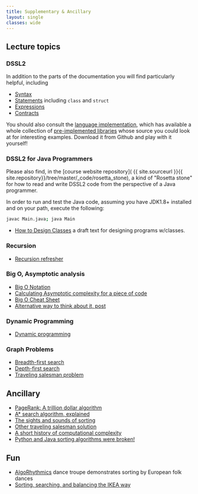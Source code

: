 ```yaml
---
title: Supplementary & Ancillary
layout: single
classes: wide
---
```


## Lecture topics

### DSSL2

In addition to the parts of the documentation you will find
particularly helpful, including

- [Syntax](https://docs.racket-lang.org/dssl2/Lexical_syntax.html)
- [Statements](https://docs.racket-lang.org/dssl2/stm-forms.html) including `class` and `struct`
- [Expressions](https://docs.racket-lang.org/dssl2/exp-forms.html)
- [Contracts](https://docs.racket-lang.org/dssl2/Contracts.html)

You should also consult the [language
implementation](https://github.com/tov/dssl2/), which has available a
whole collection of [pre-implemented
libraries](https://github.com/tov/dssl2/tree/main/lib) whose source
you could look at for interesting examples. Download it from Github
and play with it yourself!

### DSSL2 for Java Programmers

Please also find, in the [course website repository]( {{
site.sourceurl }}{{ site.repository}}/tree/master/_code/rosetta_stone), a kind
of "Rosetta stone" for how to read and write DSSL2 code from the
perspective of a Java programmer.

In order to run and test the Java code, assuming you have JDK1.8+
installed and on your path, execute the following:

```bash
javac Main.java; java Main
```

- [How to Design Classes](https://felleisen.org/matthias/HtDC/htdc.pdf) a draft text for designing programs w/classes.


### Recursion

- [Recursion refresher](https://www.youtube.com/watch?v=ngCos392W4w)

### Big O, Asymptotic analysis


- [Big O Notation](https://www.youtube.com/watch?v=Q_1M2JaijjQ)
- [Calculating Asymptotic complexity for a piece of code](https://www.youtube.com/watch?v=AL7yO-I5kFU)
- [Big O Cheat Sheet](https://www.bigocheatsheet.com/)
- [Alternative way to think about it, post](https://old.reddit.com/r/programming/comments/p9wt7o/video_big_o_notation_is_simpler_than_you_might/ha3s58p/)

### Dynamic Programming

- [Dynamic programming](https://www.youtube.com/watch?v=aPQY__2H3tE)

### Graph Problems

- [Breadth-first search](https://www.youtube.com/watch?v=xlVX7dXLS64)
- [Depth-first search](https://www.youtube.com/watch?v=PMMc4VsIacU)
- [Traveling salesman problem](https://www.youtube.com/watch?v=GiDsjIBOVoA)

## Ancillary

- [PageRank: A trillion dollar algorithm](https://www.youtube.com/watch?v=JGQe4kiPnrU)
- [A* search algorithm, explained](https://www.youtube.com/watch?v=A60q6dcoCjw)
- [The sights and sounds of sorting](https://www.youtube.com/watch?v=xoR-1KwQh2k)
- [Other traveling salesman solution](https://xkcd.com/399/)
- [A short history of computational complexity](https://web.archive.org/web/20200913201653id_/http://people.cs.uchicago.edu/~fortnow/papers/history.pdf)
- [Python and Java sorting algorithms were broken!](http://www.envisage-project.eu/proving-android-java-and-python-sorting-algorithm-is-broken-and-how-to-fix-it/)

## Fun

- [AlgoRhythmics](https://www.youtube.com/@AlgoRythmics/videos) dance troupe demonstrates sorting by European folk dances
- [Sorting, searching, and balancing the IKEA way](https://idea-instructions.com/)


